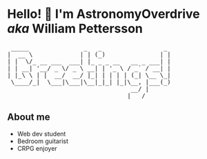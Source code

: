 # Hello! :wave: I'm  AstronomyOverdrive *aka* William Pettersson
<pre>
 _____               _   _                 _ 
|  __ \             | | (_)               | |
| |  \/_ __ ___  ___| |_ _ _ __   __ _ ___| |
| | __| '__/ _ \/ _ \ __| | '_ \ / _` / __| |
| |_\ \ | |  __/  __/ |_| | | | | (_| \__ \_|
 \____/_|  \___|\___|\__|_|_| |_|\__, |___(_)
                                  __/ |      
                                 |___/       
</pre>
## About me
* Web dev student
* Bedroom guitarist
* CRPG enjoyer
